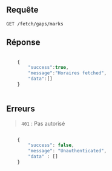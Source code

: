 ## Requête

`GET /fetch/gaps/marks`

## Réponse

```javascript
    
    {
        "success":true,
        "message":"Horaires fetched",
        "data":[]
    }
    
```

## Erreurs

> `401` : Pas autorisé

```javascript

    { 
        "success": false,
        "message": "Unauthenticated",
        "data" : []
    }

```
